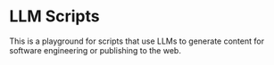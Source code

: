 # LLM Scripts

This is a playground for scripts that use LLMs to generate content for software engineering or publishing to the web. 

